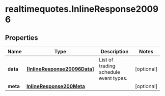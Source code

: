# realtimequotes.InlineResponse20096

## Properties

Name | Type | Description | Notes
------------ | ------------- | ------------- | -------------
**data** | [**[InlineResponse20096Data]**](InlineResponse20096Data.md) | List of trading schedule event types. | [optional] 
**meta** | [**InlineResponse200Meta**](InlineResponse200Meta.md) |  | [optional] 



